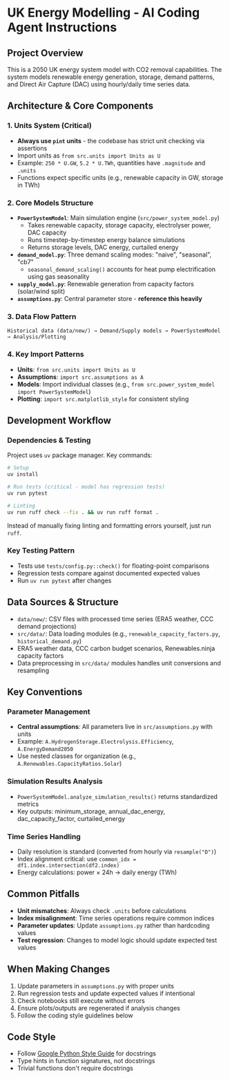 # UK Energy Modelling - AI Coding Agent Instructions

## Project Overview
This is a 2050 UK energy system model with CO2 removal capabilities. The system models renewable energy generation, storage, demand patterns, and Direct Air Capture (DAC) using hourly/daily time series data.

## Architecture & Core Components

### 1. Units System (Critical)
- **Always use `pint` units** - the codebase has strict unit checking via assertions
- Import units as `from src.units import Units as U`
- Example: `250 * U.GW`, `5.2 * U.TWh`, quantities have `.magnitude` and `.units`
- Functions expect specific units (e.g., renewable capacity in GW, storage in TWh)

### 2. Core Models Structure
- **`PowerSystemModel`**: Main simulation engine (`src/power_system_model.py`)
  - Takes renewable capacity, storage capacity, electrolyser power, DAC capacity
  - Runs timestep-by-timestep energy balance simulations
  - Returns storage levels, DAC energy, curtailed energy
- **`demand_model.py`**: Three demand scaling modes: "naive", "seasonal", "cb7"
  - `seasonal_demand_scaling()` accounts for heat pump electrification using gas seasonality
- **`supply_model.py`**: Renewable generation from capacity factors (solar/wind split)
- **`assumptions.py`**: Central parameter store - **reference this heavily**

### 3. Data Flow Pattern
```
Historical data (data/new/) → Demand/Supply models → PowerSystemModel → Analysis/Plotting
```

### 4. Key Import Patterns
- **Units**: `from src.units import Units as U`
- **Assumptions**: `import src.assumptions as A`
- **Models**: Import individual classes (e.g., `from src.power_system_model import PowerSystemModel`)
- **Plotting**: `import src.matplotlib_style` for consistent styling

## Development Workflow

### Dependencies & Testing
Project uses `uv` package manager. Key commands:

```bash
# Setup
uv install

# Run tests (critical - model has regression tests)
uv run pytest

# Linting
uv run ruff check --fix . && uv run ruff format .
```

Instead of manually fixing linting and formatting errors yourself, just run `ruff`.

### Key Testing Pattern
- Tests use `tests/config.py::check()` for floating-point comparisons
- Regression tests compare against documented expected values
- Run `uv run pytest` after changes

## Data Sources & Structure
- `data/new/`: CSV files with processed time series (ERA5 weather, CCC demand projections)
- `src/data/`: Data loading modules (e.g., `renewable_capacity_factors.py`, `historical_demand.py`)
- ERA5 weather data, CCC carbon budget scenarios, Renewables.ninja capacity factors
- Data preprocessing in `src/data/` modules handles unit conversions and resampling

## Key Conventions

### Parameter Management
- **Central assumptions**: All parameters live in `src/assumptions.py` with units
- Example: `A.HydrogenStorage.Electrolysis.Efficiency`, `A.EnergyDemand2050`
- Use nested classes for organization (e.g., `A.Renewables.CapacityRatios.Solar`)

### Simulation Results Analysis
- `PowerSystemModel.analyze_simulation_results()` returns standardized metrics
- Key outputs: minimum_storage, annual_dac_energy, dac_capacity_factor, curtailed_energy

### Time Series Handling
- Daily resolution is standard (converted from hourly via `resample("D")`)
- Index alignment critical: use `common_idx = df1.index.intersection(df2.index)`
- Energy calculations: power × 24h → daily energy (TWh)

## Common Pitfalls
- **Unit mismatches**: Always check `.units` before calculations
- **Index misalignment**: Time series operations require common indices  
- **Parameter updates**: Update `assumptions.py` rather than hardcoding values
- **Test regression**: Changes to model logic should update expected test values

## When Making Changes
1. Update parameters in `assumptions.py` with proper units
2. Run regression tests and update expected values if intentional
3. Check notebooks still execute without errors
4. Ensure plots/outputs are regenerated if analysis changes
5. Follow the coding style guidelines below

## Code Style
- Follow [Google Python Style Guide](https://google.github.io/styleguide/pyguide.html#38-comments-and-docstrings) for docstrings
- Type hints in function signatures, not docstrings
- Trivial functions don't require docstrings
